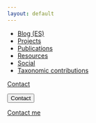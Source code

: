 ```yaml
---
layout: default
---
```


- [Blog (ES)](./blog.html)
- [Projects](./projects.html)
- [Publications](./publications.html)
- [Resources](./resources.html)
- [Social](./social.html)
- [Taxonomic contributions](./taxa.html)

[Contact](./contact.html)

<button type="mailto:crriquelme2@gmail.com">Contact</button>
<p><a href="mailto:crriquelme2@gmail.com">Contact me</a></p>
